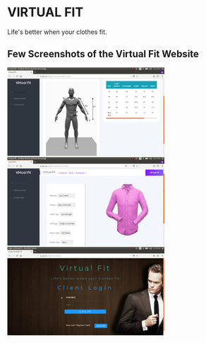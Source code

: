 # VIRTUAL FIT

Life's better when your clothes fit.

## Few Screenshots of the Virtual Fit Website
<img src="Images/Screenshot from 2021-01-09 20-21-09.png" height=200/>
<img src="Images/Screenshot from 2021-01-09 20-22-05.png" height=200/>
<img src="Images/Screenshot from 2021-01-09 20-22-35.png" height=200/>

